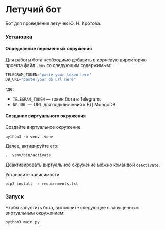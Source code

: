 # Летучий бот

Бот для проведения летучек Ю. Н. Кротова.

### Установка

#### Определение переменных окружения

Для работы бота необходимо добавить в корневую директорию проекта файл `.env`
со следующим содержимым:

```python
TELEGRAM_TOKEN="paste your token here"
DB_URL="paste your db url here"
```

где:
* `TELEGRAM_TOKEN` &mdash; токен бота в Telegram.
* `DB_URL` &mdash; URL для подключения к БД MongoDB.

#### Создание виртуального окружения

Создайте виртуальное окружение:

```shell
python3 -m venv .venv
```

Далее, активируйте его:

```shell
. .venv/bin/activate
```

Деактивировать виртуальное окружение можно командой `deactivate`.

Установите зависимости:

```shell
pip3 install -r requirements.txt
```

### Запуск

Чтобы запустить бота, выполните следующее с запущенным виртуальным окружением:

```shell
python3 main.py
```
